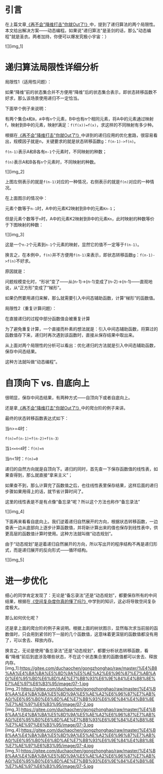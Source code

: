# **引言**
在上篇文章[《再不会"降维打击"你就Out了!》](https://www.ycbbs.vip/?p=1909)中，提到了递归算法的两个局限性。本文给出解决方案——动态编程。如果说"递归算法"是圣剑的话，那么"动态编程"就是圣衣。两者加持，你便可以爆发究极小宇宙：）

![][img_1]

# **递归算法局限性详细分析**

局限性1（适用性问题）：

如果“降维”前的状态集合并不方便用“降维”后的状态集合表示，即状态转移函数不好求，那么该场景使用递归不一定恰当。

下面举个例子来说明：

有两个集合`A`和`B`，`A`中有`n`个元素，B中也有n个相同元素，将A中的元素通过映射f，映射到B中的元素，映射f满足：`f(f(x))=f(x)`，求这样的不同映射有多少种。

根据在[《再不会"降维打击"你就Out了!》](https://www.ycbbs.vip/?p=1909)中讲到的递归应用的优化套路，很容易看出，规模因子就是n，关键要求的就是状态转移函数g：`f(n-1)->f(n)`。

`f(n-1)`表示A和B各有`n-1`个元素时，不同映射的种数；

`f(n)`表示A和B各有`n`个元素时，不同映射的种数。

![][img_2]

上图左侧表示的就是`f(n-1)`对应的一种情况，右侧表示的就是`f(n)`对应的一种情况。

在上面图示的情况中：

元素个数等于`n-1`时，A中的元素K2映射到B中的元素`Kn-1`；

但是元素个数等于`n`时，A中的元素K2映射到B中的元素`Kn`，此时映射的种数等价于下图映射的种数：

![][img_3]

这是一个`n-2`个元素到`n-1`个元素的映射，显然它的值不一定等于`f(n-1)`。

换言之，在本例中，`f(n)`并不方便用`f(n-1)`来表示，即状态转移函数g：`f(n-1)->f(n)`不好求。

原因就是：

问题规模变化时，“形状”变了——从(n-1)->(n-1)变成了(n-2)->(n-1)——直观地说，从“正方形”变成了“梯形”。

如果仍然要用递归来解，那么就需要引入中间态辅助函数，计算“梯形”的函数值。

局限性2（重复计算问题）：

在直接递归的过程中部分函数值会被重复计算

为了避免重复计算，一个直接而朴素的想法就是：引入中间态辅助函数，将算过的函数值存下来，递归时再次遇到该函数时，直接从保存结果中取出来。

从上面对两个局限性的分析可以看出：优化递归的方法就是引入中间态辅助函数，保存中间态结果。

这种方法就叫做“动态编程”。

# **自顶向下 vs. 自底向上**


很明显，保存中间态结果，有两种方式——自顶向下或者自底向上。

还是拿[《再不会"降维打击"你就Out了!》](https://www.ycbbs.vip/?p=1909)中的爬台阶的例子来讲。

最终的状态转移函数表达式如下：

当n>=4时：

`f(n)=f(n-1)+f(n-2)+f(n-3）`

当`1<=n<4`时：`f(n)=n`

当n<1时：`f(n)=0`

递归的自然方向就是自顶向下。递归的同时，首先查一下保存函数值的线性表，如果查得到，那么就直接“拿来主义”；

如果查不到，那么计算完了函数值之后，也往线性表里保存结果，这样后面的递归步骤如果用得上的话，就节省计算时间了。

这里的线性表是不是有点像“备忘录”呢？所以这个方法也称作“备忘录法”

![][img_4]

下面再来看看自底向上。我们逆着递归自然展开的方向，根据状态转移函数，一边查表一边从底部向上逐步计算函数值，并将新计算出来的值也保存到线性表中，供更高层的函数值计算时使用。这种方法就叫做“动态规划”。

由于“动态规划”是逆着递归自然展开的方向，所以写出开的程序结构不再是递归形式，而是递归展开的反向形式——循环结构。

![][img_5]
# **进一步优化**

细心的同学肯定发现了：无论是“备忘录法”还是“动态规划”，都要保存所有的中间结果，根据在[《空间复杂度你真的懂了吗?》](https://www.ycbbs.vip/?p=1909)中学到的知识，这必将导致空间复杂度极大。

那么如何优化呢？

还是拿上面的爬台阶的例子来说明。根据上面的树状图示，显然每次求当前层的函数值时，只会用到紧邻的下一层的几个函数值，这意味着更深层的函数值都没有用了，可以舍去、释放内存。

换言之，无论是使用“备忘录法”还是“动态规划”，都要分析状态转移函数，看看“降维”前后到底涉及哪些状态，不在这个状态集合里的函数值都可以舍去、释放内存。
[img_1]:https://gitee.com/duchaochen/gongzhonghao/raw/master/%E4%B8%AA%E4%BA%BA%E5%8D%9A%E5%AE%A2%E6%96%87%E7%AB%A0/%E6%95%B0%E6%8D%AE%E7%BB%93%E6%9E%84%E4%B8%8E%E7%AE%97%E6%B3%95/image/07-1.jpg
[img_2]:https://gitee.com/duchaochen/gongzhonghao/raw/master/%E4%B8%AA%E4%BA%BA%E5%8D%9A%E5%AE%A2%E6%96%87%E7%AB%A0/%E6%95%B0%E6%8D%AE%E7%BB%93%E6%9E%84%E4%B8%8E%E7%AE%97%E6%B3%95/image/07-2.jpg
[img_3]:https://gitee.com/duchaochen/gongzhonghao/raw/master/%E4%B8%AA%E4%BA%BA%E5%8D%9A%E5%AE%A2%E6%96%87%E7%AB%A0/%E6%95%B0%E6%8D%AE%E7%BB%93%E6%9E%84%E4%B8%8E%E7%AE%97%E6%B3%95/image/07-3.jpg
[img_4]:https://gitee.com/duchaochen/gongzhonghao/raw/master/%E4%B8%AA%E4%BA%BA%E5%8D%9A%E5%AE%A2%E6%96%87%E7%AB%A0/%E6%95%B0%E6%8D%AE%E7%BB%93%E6%9E%84%E4%B8%8E%E7%AE%97%E6%B3%95/image/07-4.jpg
[img_5]:https://gitee.com/duchaochen/gongzhonghao/raw/master/%E4%B8%AA%E4%BA%BA%E5%8D%9A%E5%AE%A2%E6%96%87%E7%AB%A0/%E6%95%B0%E6%8D%AE%E7%BB%93%E6%9E%84%E4%B8%8E%E7%AE%97%E6%B3%95/image/07-5.jpg